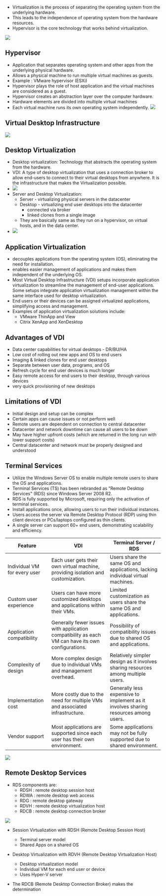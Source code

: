 - Virtualization is the process of separating the operating system from the underlying hardware. 
- This leads to the independence of operating system from the hardware resources. 
- Hypervisor is the core technology that works behind virtualization.

![](https://i.imgur.com/7zXPwFf.png)
## Hypervisor 

- Application that separates operating system and other apps from the underlying physical hardware. 
- Allows a physical machine to run multiple virtual machines as guests.
- Example : VMware hypervisor (ESXi)
- Hypervisor plays the role of host application and the virtual machines are considered as a guest.
- Hypervisor creates an abstraction layer over the computer hardware.
- Hardware elements are divided into multiple virtual machines
- Each virtual machine runs its own operating system independently.
![](https://i.imgur.com/HNpmpP9.png)

## Virtual Desktop Infrastructure

![](https://i.imgur.com/TaitUxl.png)


## Desktop Virtualization 

- Desktop virtualization: Technology that abstracts the operating system from the hardware. 
- VDI: A type of desktop virtualization that uses a connection broker to allow end-users to connect to their virtual desktops from anywhere. It is the infrastructure that makes the Virtualization possible. 
- ![](https://i.imgur.com/z5pRdkt.png)
- Server and Desktop Virtualization:
	- Server - virtualizing physical servers in the datacenter 
	- Desktop - virtualizing end user desktops into the datacenter
		- connected via broker
		- linked clones from a single image
	- They are basically same as they run on a hypervisor, on virtual hosts, and in the data center. 
- ![](https://i.imgur.com/vdnHTxN.png)

## Application Virtualization 

- decouples applications from the operating system (OS), eliminating the need for installation.
- enables easier management of applications and makes them independent of the underlying OS.
- Most Virtual Desktop Infrastructure (VDI) setups incorporate application virtualization to streamline the management of end-user applications. Some setups integrate application virtualization management within the same interface used for desktop virtualization.
- End users or their devices can be assigned virtualized applications, simplifying access and management.
- Examples of application virtualization solutions include:
  - VMware ThinApp and View
  - Citrix XenApp and XenDesktop

## Advantages of VDI

- Data center capabilities for virtual desktops - DR/BU/HA
- Low cost of rolling out new apps and OS to end users
- Imaging & linked clones for end user desktops
- Separate between user data, programs, and OS
- Refresh cycle for end user devices is much longer
- Easy remote access for end users to their desktop, through various devices
- very quick provisioning of new desktops

## Limitations of VDI 

- Initial design and setup can be complex
- Certain apps can cause issues or not perform well
- Remote users are dependent on connection to central datacenter
- Datacenter and network downtime can cause all users to be down
- May have higher upfront costs (which are returned in the long run with lower support costs)
- Central datacenter and network must be properly designed and understood

## Terminal Services 

- Utilize the Windows Server OS to enable multiple remote users to share the OS and applications.
- Terminal Services (TS) has been rebranded as "Remote Desktop Services" (RDS) since Windows Server 2008 R2.
- RDS is fully supported by Microsoft, requiring only the activation of terminal services.
- Install applications once, allowing users to run their individual instances.
- Users access the server via Remote Desktop Protocol (RDP) using thin client devices or PCs/laptops configured as thin clients.
- A single server can support 60+ end users, demonstrating scalability and efficiency.

| Feature                      | VDI                                                                                               | Terminal Server / RDS                                                               |
| ---------------------------- | ------------------------------------------------------------------------------------------------- | ----------------------------------------------------------------------------------- |
| Individual VM for every user | Each user gets their own virtual machine, providing isolation and customization.                  | Users share the same OS and applications, lacking individual virtual machines.      |
| Custom user experience       | Users can have more customized desktops and applications within their VMs.                        | Limited customization as users share the same OS and applications.                  |
| Application compatibility    | Generally fewer issues with application compatibility as each VM can have its own configurations. | Possibility of compatibility issues due to shared OS and applications.              |
| Complexity of design         | More complex design due to individual VMs and management overhead.                                | Relatively simpler design as it involves sharing resources among multiple users.    |
| Implementation cost          | More costly due to the need for multiple VMs and associated infrastructure.                       | Generally less expensive to implement as it involves sharing resources among users. |
| Vendor support               | Most applications are supported since each user has their own environment.                        | Some applications may not be fully supported due to shared environment.             |
![](https://i.imgur.com/H7LOGFL.png)

## Remote Desktop Services 

- RDS components are: 
	- RDSH : remote desktop session host
	- RDWA : remote desktop web access
	- RDG : remote desktop gateway
	- RDVH : remote desktop virtualization host
	- RDCB : remote desktop connection broker

![](https://i.imgur.com/4vtfUWG.png)

- Session Virtualization with RDSH (Remote Desktop Session Host)
	- Terminal server model
	- Shared Apps on a shared OS

- Desktop Virtualization with RDVH (Remote Desktop Virtualization Host)
	- Desktop virtualization model
	- Individual VM for each end user or device
	- Uses Hyper-V server

- The RDCB (Remote Desktop Connection Broker) makes the determination
>


